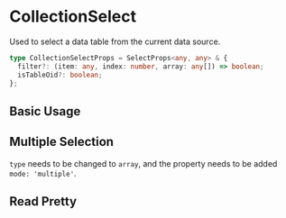 # CollectionSelect

Used to select a data table from the current data source.

```ts
type CollectionSelectProps = SelectProps<any, any> & {
  filter?: (item: any, index: number, array: any[]) => boolean;
  isTableOid?: boolean;
};
```

## Basic Usage

<code src="./demos/basic.tsx"></code>

## Multiple Selection

`type` needs to be changed to `array`, and the property needs to be added `mode: 'multiple'`.

<code src="./demos/multiple.tsx"></code>

## Read Pretty

<code src="./demos/read-pretty.tsx"></code>
